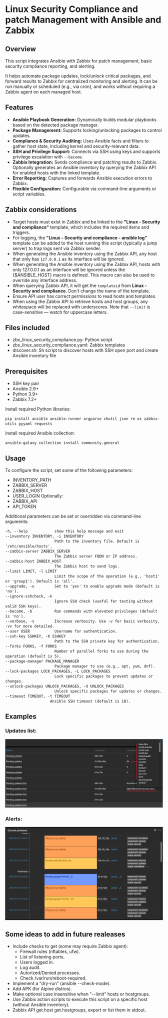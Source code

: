 # Linux Security Compliance and patch Management with Ansible and Zabbix

## Overview

This script integrates Ansible with Zabbix for patch management, basic security compliance reporting, and alerting.

It helps automate package updates, lock/unlock critical packages, and forward results to Zabbix for centralized monitoring and alerting. It can be run manually or scheduled (e.g., via cron), and works without requiring a Zabbix agent on each managed host.

## Features

- **Ansible Playbook Generation:** Dynamically builds modular playbooks based on the detected package manager.
- **Package Management:** Supports locking/unlocking packages to control updates.
- **Compliance & Security Auditing:** Uses Ansible facts and filters to gather host state, including kernel and security-relevant data.
- **SSH and Privilege Support:** Connects via SSH using keys and supports privilege escalation with `--become`.
- **Zabbix Integration:** Sends compliance and patching results to Zabbix. Optionally generates an Ansible inventory by querying the Zabbix API for enabled hosts with the linked template.
- **Error Reporting:** Captures and forwards Ansible execution errors to Zabbix.
- **Flexible Configuration:** Configurable via command-line arguments or script variables.

## Zabbix considerations

- Target hosts must exist in Zabbix and be linked to the **"Linux - Security and compliance"** template, which includes the required items and triggers.
- For logging, the **"Linux - Security and compliance - ansible log"** template can be added to the host running this script (typically a jump server) to trap logs sent via Zabbix sender.
- When generating the Ansible inventory using the Zabbix API, any host that only has `127.0.0.1` as its interface will be ignored.
- When generating the Ansible inventory using the Zabbix API, hosts with only 127.0.0.1 as an interface will be ignored unless the {$ANSIBLE_HOST} macro is defined. This macro can also be used to override any interface address.
- When querying Zabbix API, it will get the `templateid` from **Linux - Security and compliance**. Don't change the name of the template.
- Ensure API user has correct permissions to read hosts and templates.
- When using the Zabbix API to retrieve hosts and host groups, any whitespace will be replaced with underscores. Note that `--limit` is case-sensitive — watch for uppercase letters.

## Files included

- zbx_linux_security_compliance.py: Python script
- zbx_linux_security_compliance.yaml: Zabbix templates
- discover.sh: Sh script to discover hosts with SSH open port and create Ansible inventory file

## Prerequisites

- SSH key pair
- Ansible 2.9+
- Python 3.9+
- Zabbix 7.2+

Install required Python libraries:

    pip install ansible ansible-runner argparse shutil json re os zabbix-utils pyyaml requests

Install required Ansible collection:

    ansible-galaxy collection install community.general
	
## Usage

To configure the script, set some of the following parameters:
- INVENTORY_PATH
- ZABBIX_SERVER
- ZABBIX_HOST
- USER_LOGIN
Optionally:
- ZABBIX_API
- API_TOKEN

Additional parameters can be set or overridden via command-line arguments:

    -h, --help            show this help message and exit
    --inventory INVENTORY, -i INVENTORY
                          Path to the inventory file. Default is '/etc/ansible/hosts'.
    --zabbix-server ZABBIX_SERVER
                          The Zabbix server FQDN or IP address.
    --zabbix-host ZABBIX_HOST
                          The Zabbix host to send logs.
    --limit LIMIT, -l LIMIT  
                          Limit the scope of the operation (e.g., 'host1' or 'group1'). Default is 'all'.
    --upgrade, -u         Set to 'yes' to enable upgrade mode (default is 'no').
    --ignore-sshcheck, -k
                          Ignore SSH check (useful for testing without valid SSH keys).
    --become, -b          Run commands with elevated privileges (default is 'no').
    --verbose, -v         Increase verbosity. Use -v for basic verbosity, -vv for more detailed.
    --user USER           Username for authentication.
    --ssh-key SSHKEY, -K SSHKEY
                          Path to the SSH private key for authentication.
    --forks FORKS, -f FORKS
                          Number of parallel forks to use during the operation (default is 5).
    --package-manager PACKAGE_MANAGER
                          Package manager to use (e.g., apt, yum, dnf).
    --lock-packages LOCK_PACKAGES, -L LOCK_PACKAGES
                          Lock specific packages to prevent updates or changes.
    --unlock-packages UNLOCK_PACKAGES, -U UNLOCK_PACKAGES
                          Unlock specific packages for updates or changes.
    --timeout TIMEOUT, -t TIMEOUT
                        Ansible SSH timeout (default is 10).

## Examples

### Updates list:
![Updates list](docs/img/updates_list.png)

### Alerts:
![Alerts](docs/img/alerts.png)

## Some ideas to add in future realeases

- Include checks to get (some may require Zabbix agent):
  - Firewall rules (nftables, ufw).
  - List of listening ports.
  - Users logged in.
  - Log audit.
  - Autorized/Denied processes.
  - Check /var/run/reboot-required.
- Implement a "dry-run" (ansible --check-mode).
- Add APK (for Alpine distros).
- Make optional case insensitive when "--limit" hosts or hostgroups.
- Use Zabbix action scripts to execute this script on a specific host (without Ansible inventory).
- Zabbix API get.host get.hostgroups, export or list them in stdout.